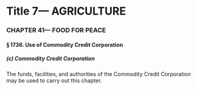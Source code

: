 
# Title 7— AGRICULTURE
### CHAPTER 41— FOOD FOR PEACE
#### § 1736. Use of Commodity Credit Corporation
##### (c) Commodity Credit Corporation

The funds, facilities, and authorities of the Commodity Credit Corporation may be used to carry out this chapter.
